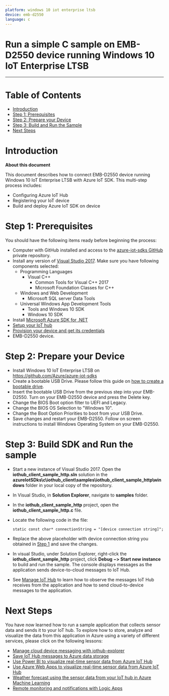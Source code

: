 ```yaml
---
platform: windows 10 iot enterprise ltsb
device: emb-d2550
language: c
---
```


Run a simple C sample on EMB-D2550 device running Windows 10 IoT Enterprise LTSB
===
---

# Table of Contents

-   [Introduction](#Introduction)
-   [Step 1: Prerequisites](#Prerequisites)
-   [Step 2: Prepare your Device](#PrepareDevice)
-   [Step 3: Build and Run the Sample](#Build)
-   [Next Steps](#NextSteps)

<a name="Introduction"></a>
# Introduction

**About this document**

This document describes how to connect EMB-D2550 device running Windows 10 IoT Enterprise LTSB with Azure IoT SDK. This multi-step process includes:
-   Configuring Azure IoT Hub
-   Registering your IoT device
-   Build and deploy Azure IoT SDK on device

<a name="Prerequisites"></a>
# Step 1: Prerequisites

You should have the following items ready before beginning the process:

-   Computer with GitHub installed and access to the [azure-iot-sdks GitHub](https://github.com/Azure/azure-iot-sdks) private repository.
-   Install any version of [Visual Studio 2017](https://www.visualstudio.com/downloads/download-visual-studio-vs.aspx). 
    Make sure you have following components selected:
    -   Programming Languages
        -   Visual C++
            -   Common Tools for Visual C++ 2017
            -   Microsoft Foundation Classes for C++
    -   Windows and Web Development
        -   Microsoft SQL server Data Tools
    -   Universal Windows App Development Tools
        -   Tools and Windows 10 SDK
        -   Windows 10 SDK
-   Install [Microsoft Azure SDK for .NET](http://www.microsoft.com/download/details.aspx?id=48178)
-   [Setup your IoT hub][lnk-setup-iot-hub]
-   [Provision your device and get its credentials][lnk-manage-iot-hub]
-   EMB-D2550 device.   

<a name="PrepareDevice"></a>
# Step 2: Prepare your Device

-   Install Windows 10 IoT Enterprise LTSB on <https://github.com/Azure/azure-iot-sdks>
-   Create a bootable USB Drive. Please follow this guide on [how to create a bootable drive](https://www.microsoft.com/en-us/download/windows-usb-dvd-download-tool).
-   Insert the bootable USB Drive from the previous step into your EMB-D2550. Turn on your EMB-D2550 device and press the Delete key.
-   Change the BIOS Boot option filter to UEFI and Legacy.
-   Change the BIOS OS Selection to "Windows 10".
-   Change the Boot Option Priorities to boot from your USB Drive.
-   Save changes and restart your EMB-D2550. Follow on screen instructions to install Windows Operating System on your EMB-D2550.

<a name="Build"></a>
# Step 3: Build SDK and Run the sample

-   Start a new instance of Visual Studio 2017. Open the **iothub\_client\_sample\_http.sln** solution in the  **azureIotSDks\c\iothub\_client\samples\iothub\_client\_sample\_http\windows** folder in your local copy of the repository.

-   In Visual Studio, in **Solution Explorer**, navigate to **samples** folder.

-   In the **iothub\_client\_sample\_http** project, open the **iothub\_client\_sample\_http.c** file.

-   Locate the following code in the file:

        static const char* connectionString = "[device connection string]";

-   Replace the above placeholder with device connection string you obtained in [Step 1](#Step-1:-Prerequisites) and save the changes.

-   In visual Studio, under Solution Explorer, right-click the **iothub\_client\_sample\_http** project, click **Debug −> Start new instance** to build and run the sample. The console displays messages as the application sends device-to-cloud messages to IoT Hub.

-   See [Manage IoT Hub][lnk-manage-iot-hub] to learn how to observe the messages IoT Hub receives from the application and how to send cloud-to-device messages to the application.

<a name="NextSteps"></a>
# Next Steps

You have now learned how to run a sample application that collects sensor data and sends it to your IoT hub. To explore how to store, analyze and visualize the data from this application in Azure using a variety of different services, please click on the following lessons:

-   [Manage cloud device messaging with iothub-explorer]
-   [Save IoT Hub messages to Azure data storage]
-   [Use Power BI to visualize real-time sensor data from Azure IoT Hub]
-   [Use Azure Web Apps to visualize real-time sensor data from Azure IoT Hub]
-   [Weather forecast using the sensor data from your IoT hub in Azure Machine Learning]
-   [Remote monitoring and notifications with Logic Apps]   

[Manage cloud device messaging with iothub-explorer]: https://docs.microsoft.com/en-us/azure/iot-hub/iot-hub-explorer-cloud-device-messaging
[Save IoT Hub messages to Azure data storage]: https://docs.microsoft.com/en-us/azure/iot-hub/iot-hub-store-data-in-azure-table-storage
[Use Power BI to visualize real-time sensor data from Azure IoT Hub]: https://docs.microsoft.com/en-us/azure/iot-hub/iot-hub-live-data-visualization-in-power-bi
[Use Azure Web Apps to visualize real-time sensor data from Azure IoT Hub]: https://docs.microsoft.com/en-us/azure/iot-hub/iot-hub-live-data-visualization-in-web-apps
[Weather forecast using the sensor data from your IoT hub in Azure Machine Learning]: https://docs.microsoft.com/en-us/azure/iot-hub/iot-hub-weather-forecast-machine-learning
[Remote monitoring and notifications with Logic Apps]: https://docs.microsoft.com/en-us/azure/iot-hub/iot-hub-monitoring-notifications-with-azure-logic-apps
[setup-devbox-windows]: https://github.com/Azure/azure-iot-sdks/blob/master/c/doc/devbox_setup.md
[lnk-setup-iot-hub]: ../setup_iothub.md
[lnk-manage-iot-hub]: ../manage_iot_hub.md
